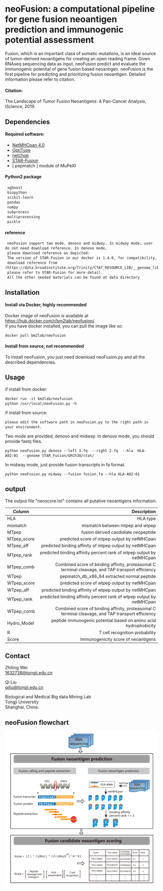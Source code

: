 # neoFusion: a computational pipeline for gene fusion neoantigen prediction and immunogenic potential assessment  
  
Fusion, which is an important class of somatic mutations, is an ideal source of tumor-derived neoantigens for creating an open reading frame. Given RNAseq sequencing data as input, neoFusion predict and evaluate the immunogenic potential of gene fusion based neoantigen. neoFusion is the first pipeline for predicting and prioritizing fusion neoantigen. Detailed information please refer to citation.       

#### Citation:   
The Landscape of Tumor Fusion Neoantigens: A Pan-Cancer Analysis, iScience, 2019.    

     
## Dependencies   

#### Required software:  
* [NetMHCpan 4.0](http://www.cbs.dtu.dk/cgi-bin/nph-sw_request?netMHCpan)
* [OptiType](https://github.com/FRED-2/OptiType)
* [netchop](http://www.cbs.dtu.dk/cgi-bin/nph-sw_request?netchop)
* [STAR-Fusion](https://github.com/STAR-Fusion/STAR-Fusion)
* [ pepmatch ]  module of MuPeXI


#### Python2 package     
     xgboost
     biopython
     scikit-learn
     pandas
     numpy
     subprocess
     multiprocessing
     pickle   

#### reference
     neoFusion support two mode, denovo and midway. In midway mode, user do not need download reference. In denovo mode,
     please download reference as depicted:
     The version of STAR-Fusion in our docker is 1.4.0, for compatibility, 
     download reference from (https://data.broadinstitute.org/Trinity/CTAT_RESOURCE_LIB/__genome_libs_StarFv1.3/)    
     please refer to STAR-Fusion for more detail.    
     All the other needed materials can be found at data directory   

## Installation   
#### Install via Docker, highly recommended   
Docker image of neoFusion is available at https://hub.docker.com/r/bm2lab/neofusion/.   
if you have docker installed, you can pull the image like so:   
    
    docker pull bm2lab/neofusion

#### Install from source, not recommended   
To install  neoFusion, you just need download neoFusion.py and all the described dependencies.


## Usage    
if install from docker:
    
    docker run -it bm2lab/neofusion
    python /usr/local/neoFusion.py -h   

if install from source:    

    please edit the software path in neoFusion.py to the right path in your environment.  

Two mode are provided, denovo and midway. In denovo mode, you should provide fastq files.    
  
    python neoFusion.py denovo --left 1.fq  --right 2.fq  --hla  HLA-A02:01  --genome STAR_Fusion/GRCh38/ctat/

In midway mode, just provide fusion transcripts in fa format.    
    
    python neoFusion.py midway --fusion fusion.fa --hla HLA-A02:01     

## output 
The output file "neoscore.txt" contains all putative neoantigens information.

| Column | Description |
| - | -: |
| HLA | HLA type |
| mismatch | mismatch between mtpep and wtpep |
| MTpep | fusion derived candidiate neopeptide |
| MTpep_score | predicted score of mtpep output by netMHCpan|
| MTpep_aff | predicted binding affinity of mtpep output by netMHCpan |
| MTpep_rank | predicted binding affinity percent rank of mtpep output by netMHCpan |
| MTpep_comb | Combined score of binding affinity, proteasomal C terminal cleavage, and TAP transport efficiency|
| WTpep | pepmatch_db_x86_64 extracted normal peptide |
| WTpep_score |  predicted score of wtpep output by netMHCpan|
| WTpep_aff |  predicted binding affinity of wtpep output by netMHCpan |
| WTpep_rank |  predicted binding affinity percent rank of wtpep output by netMHCpan|
| WTpep_comb |  Combined score of binding affinity, proteasomal C terminal cleavage, and TAP transport efficiency|
| Hydro_Model | peptide immunogenic potential based on amino acid hydrophobicity |
| R | T cell recognition probability |
| Score | Immunogenicity score of neoantigens |

## Contact   

Zhiting Wei    
1632738@tongji.edu.cn 

Qi Liu  
qiliu@tongji.edu.cn  

Biological and Medical Big data Mining Lab    
Tongji University    
Shanghai, China.

## neoFusion flowchart
![](Workflow.png)


